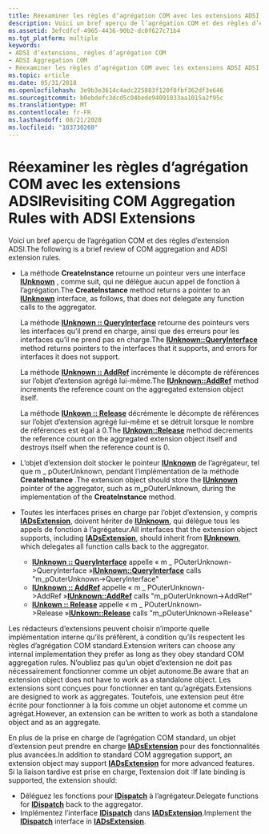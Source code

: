```yaml
---
title: Réexaminer les règles d’agrégation COM avec les extensions ADSI
description: Voici un bref aperçu de l’agrégation COM et des règles d’extension ADSI.
ms.assetid: 3efcdfcf-4965-4436-90b2-dc0f627c71b4
ms.tgt_platform: multiple
keywords:
- ADSI d’extensions, règles d’agrégation COM
- ADSI Aggregation COM
- Réexaminer les règles d’agrégation COM avec les extensions ADSI ADSI
ms.topic: article
ms.date: 05/31/2018
ms.openlocfilehash: 3e9b3e3614c4adc225883f120f8fbf362df3e646
ms.sourcegitcommit: b0ebdefc3dcd5c04bede94091833aa1015a2f95c
ms.translationtype: MT
ms.contentlocale: fr-FR
ms.lasthandoff: 08/21/2020
ms.locfileid: "103730260"
---
```

# <a name="revisiting-com-aggregation-rules-with-adsi-extensions"></a><span data-ttu-id="0c33b-106">Réexaminer les règles d’agrégation COM avec les extensions ADSI</span><span class="sxs-lookup"><span data-stu-id="0c33b-106">Revisiting COM Aggregation Rules with ADSI Extensions</span></span>

<span data-ttu-id="0c33b-107">Voici un bref aperçu de l’agrégation COM et des règles d’extension ADSI.</span><span class="sxs-lookup"><span data-stu-id="0c33b-107">The following is a brief review of COM aggregation and ADSI extension rules.</span></span>

-   <span data-ttu-id="0c33b-108">La méthode **CreateInstance** retourne un pointeur vers une interface [**IUnknown**](/windows/win32/api/unknwn/nn-unknwn-iunknown) , comme suit, qui ne délègue aucun appel de fonction à l’agrégation.</span><span class="sxs-lookup"><span data-stu-id="0c33b-108">The **CreateInstance** method returns a pointer to an [**IUnknown**](/windows/win32/api/unknwn/nn-unknwn-iunknown) interface, as follows, that does not delegate any function calls to the aggregator.</span></span>

    <span data-ttu-id="0c33b-109">La méthode [**IUnknown :: QueryInterface**](/windows/win32/api/unknwn/nf-unknwn-iunknown-queryinterface(q)) retourne des pointeurs vers les interfaces qu’il prend en charge, ainsi que des erreurs pour les interfaces qu’il ne prend pas en charge.</span><span class="sxs-lookup"><span data-stu-id="0c33b-109">The [**IUnknown::QueryInterface**](/windows/win32/api/unknwn/nf-unknwn-iunknown-queryinterface(q)) method returns pointers to the interfaces that it supports, and errors for interfaces it does not support.</span></span>

    <span data-ttu-id="0c33b-110">La méthode [**IUnknown :: AddRef**](/windows/win32/api/unknwn/nf-unknwn-iunknown-addref) incrémente le décompte de références sur l’objet d’extension agrégé lui-même.</span><span class="sxs-lookup"><span data-stu-id="0c33b-110">The [**IUnknown::AddRef**](/windows/win32/api/unknwn/nf-unknwn-iunknown-addref) method increments the reference count on the aggregated extension object itself.</span></span>

    <span data-ttu-id="0c33b-111">La méthode [**IUnkown :: Release**](/windows/win32/api/unknwn/nf-unknwn-iunknown-release) décrémente le décompte de références sur l’objet d’extension agrégé lui-même et se détruit lorsque le nombre de références est égal à 0.</span><span class="sxs-lookup"><span data-stu-id="0c33b-111">The [**IUnkown::Release**](/windows/win32/api/unknwn/nf-unknwn-iunknown-release) method decrements the reference count on the aggregated extension object itself and destroys itself when the reference count is 0.</span></span>

-   <span data-ttu-id="0c33b-112">L’objet d’extension doit stocker le pointeur [**IUnknown**](/windows/win32/api/unknwn/nn-unknwn-iunknown) de l’agrégateur, tel que m \_ pOuterUnknown, pendant l’implémentation de la méthode **CreateInstance** .</span><span class="sxs-lookup"><span data-stu-id="0c33b-112">The extension object should store the [**IUnknown**](/windows/win32/api/unknwn/nn-unknwn-iunknown) pointer of the aggregator, such as m\_pOuterUnknown, during the implementation of the **CreateInstance** method.</span></span>
-   <span data-ttu-id="0c33b-113">Toutes les interfaces prises en charge par l’objet d’extension, y compris [**IADsExtension**](/windows/desktop/api/Iads/nn-iads-iadsextension), doivent hériter de [**IUnknown**](/windows/win32/api/unknwn/nn-unknwn-iunknown), qui délègue tous les appels de fonction à l’agrégateur.</span><span class="sxs-lookup"><span data-stu-id="0c33b-113">All interfaces that the extension object supports, including [**IADsExtension**](/windows/desktop/api/Iads/nn-iads-iadsextension), should inherit from [**IUnknown**](/windows/win32/api/unknwn/nn-unknwn-iunknown), which delegates all function calls back to the aggregator.</span></span>
    -   <span data-ttu-id="0c33b-114">[**IUnknown :: QueryInterface**](/windows/win32/api/unknwn/nf-unknwn-iunknown-queryinterface(q)) appelle « m \_ POuterUnknown->QueryInterface »</span><span class="sxs-lookup"><span data-stu-id="0c33b-114">[**IUnknown::QueryInterface**](/windows/win32/api/unknwn/nf-unknwn-iunknown-queryinterface(q)) calls "m\_pOuterUnknown->QueryInterface"</span></span>
    -   <span data-ttu-id="0c33b-115">[**IUnknown :: AddRef**](/windows/win32/api/unknwn/nf-unknwn-iunknown-addref) appelle « m \_ POuterUnknown->AddRef »</span><span class="sxs-lookup"><span data-stu-id="0c33b-115">[**IUnknown::AddRef**](/windows/win32/api/unknwn/nf-unknwn-iunknown-addref) calls "m\_pOuterUnknown->AddRef"</span></span>
    -   <span data-ttu-id="0c33b-116">[**IUnkown :: Release**](/windows/win32/api/unknwn/nf-unknwn-iunknown-release) appelle « m \_ POuterUnknown->Release »</span><span class="sxs-lookup"><span data-stu-id="0c33b-116">[**IUnkown::Release**](/windows/win32/api/unknwn/nf-unknwn-iunknown-release) calls "m\_pOuterUnknown->Release"</span></span>

<span data-ttu-id="0c33b-117">Les rédacteurs d’extensions peuvent choisir n’importe quelle implémentation interne qu’ils préfèrent, à condition qu’ils respectent les règles d’agrégation COM standard.</span><span class="sxs-lookup"><span data-stu-id="0c33b-117">Extension writers can choose any internal implementation they prefer as long as they obey standard COM aggregation rules.</span></span> <span data-ttu-id="0c33b-118">N’oubliez pas qu’un objet d’extension ne doit pas nécessairement fonctionner comme un objet autonome.</span><span class="sxs-lookup"><span data-stu-id="0c33b-118">Be aware that an extension object does not have to work as a standalone object.</span></span> <span data-ttu-id="0c33b-119">Les extensions sont conçues pour fonctionner en tant qu’agrégats.</span><span class="sxs-lookup"><span data-stu-id="0c33b-119">Extensions are designed to work as aggregates.</span></span> <span data-ttu-id="0c33b-120">Toutefois, une extension peut être écrite pour fonctionner à la fois comme un objet autonome et comme un agrégat.</span><span class="sxs-lookup"><span data-stu-id="0c33b-120">However, an extension can be written to work as both a standalone object and as an aggregate.</span></span>

<span data-ttu-id="0c33b-121">En plus de la prise en charge de l’agrégation COM standard, un objet d’extension peut prendre en charge [**IADsExtension**](/windows/desktop/api/Iads/nn-iads-iadsextension) pour des fonctionnalités plus avancées.</span><span class="sxs-lookup"><span data-stu-id="0c33b-121">In addition to standard COM aggregation support, an extension object may support [**IADsExtension**](/windows/desktop/api/Iads/nn-iads-iadsextension) for more advanced features.</span></span> <span data-ttu-id="0c33b-122">Si la liaison tardive est prise en charge, l’extension doit :</span><span class="sxs-lookup"><span data-stu-id="0c33b-122">If late binding is supported, the extension should:</span></span>

-   <span data-ttu-id="0c33b-123">Déléguez les fonctions pour [**IDispatch**](/windows/win32/api/oaidl/nn-oaidl-idispatch) à l’agrégateur.</span><span class="sxs-lookup"><span data-stu-id="0c33b-123">Delegate functions for [**IDispatch**](/windows/win32/api/oaidl/nn-oaidl-idispatch) back to the aggregator.</span></span>
-   <span data-ttu-id="0c33b-124">Implémentez l’interface [**IDispatch**](/windows/win32/api/oaidl/nn-oaidl-idispatch) dans [**IADsExtension**](/windows/desktop/api/Iads/nn-iads-iadsextension).</span><span class="sxs-lookup"><span data-stu-id="0c33b-124">Implement the [**IDispatch**](/windows/win32/api/oaidl/nn-oaidl-idispatch) interface in [**IADsExtension**](/windows/desktop/api/Iads/nn-iads-iadsextension).</span></span>

 

 